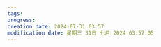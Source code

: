 ```yaml
---
tags: 
progress: 
creation date: 2024-07-31 03:57
modification date: 星期三 31日 七月 2024 03:57:05
---
```

